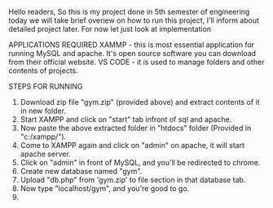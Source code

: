 Hello readers,
      So this is my project done in 5th semester of engineering today we will take brief overiew on how to run this project, I'll inform about detailed project later.
      For now let just look at implementation
      
APPLICATIONS REQUIRED
XAMMP - this is most essential application for running MySQL and apache. It's open source software you can download from their official website.
VS CODE - it is used to manage folders and other contents of projects.


STEPS FOR RUNNING
1) Download zip file  "gym.zip" (provided above) and extract contents of it in new folder.
2) Start XAMPP and click on "start" tab infront of sql and apache. 
3) Now paste the above extracted folder in "htdocs" folder (Provided in "c:/xampp/").
4) Come to XAMPP again and click on "admin" on apache, it will start apache server.
5) Click on "admin" in front of MySQL, and you'll be redirected to chrome.
6) Create new database named "gym".
7) Upload "db.php" from 'gym.zip' to file section in that database tab.
8) Now type "localhost/gym", and you're good to go.
9) 
